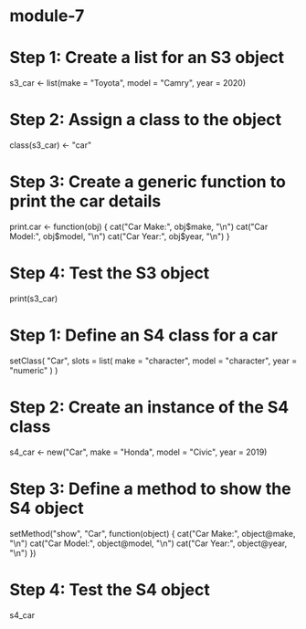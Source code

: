 # module-7

# Step 1: Create a list for an S3 object
s3_car <- list(make = "Toyota", model = "Camry", year = 2020)

# Step 2: Assign a class to the object
class(s3_car) <- "car"

# Step 3: Create a generic function to print the car details
print.car <- function(obj) {
  cat("Car Make:", obj$make, "\n")
  cat("Car Model:", obj$model, "\n")
  cat("Car Year:", obj$year, "\n")
}

# Step 4: Test the S3 object
print(s3_car)

# Step 1: Define an S4 class for a car
setClass(
  "Car",
  slots = list(
    make = "character",
    model = "character",
    year = "numeric"
  )
)

# Step 2: Create an instance of the S4 class
s4_car <- new("Car", make = "Honda", model = "Civic", year = 2019)

# Step 3: Define a method to show the S4 object
setMethod("show", "Car", function(object) {
  cat("Car Make:", object@make, "\n")
  cat("Car Model:", object@model, "\n")
  cat("Car Year:", object@year, "\n")
})

# Step 4: Test the S4 object
s4_car
